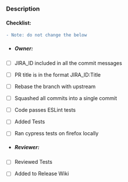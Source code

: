 ### Description

#### Checklist: 
```diff
- Note: do not change the below
```

- ##### Owner:

- [ ] JIRA_ID included in all the commit messages
- [ ] PR title is in the format JIRA_ID:Title
- [ ] Rebase the branch with upstream
- [ ] Squashed all commits into a single commit
- [ ] Code passes ESLint tests
- [ ] Added Tests
- [ ] Ran cypress tests on firefox locally
  

- ##### Reviewer:

- [ ] Reviewed Tests
- [ ] Added to Release Wiki

